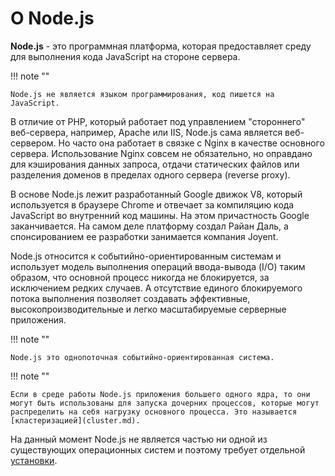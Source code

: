 # О Node.js

**Node.js** - это программная платформа, которая предоставляет среду для выполнения кода JavaScript на стороне сервера.

!!! note ""

    Node.js не является языком программирования, код пишется на JavaScript.

В отличие от PHP, который работает под управлением "стороннего" веб-сервера, например, Apache или IIS, Node.js сама является веб-сервером. Но часто она работает в связке с Nginx в качестве основного сервера. Использование Nginx совсем не обязательно, но оправдано для кэширования данных запроса, отдачи статических файлов или разделения доменов в пределах одного сервера (reverse proxy).

В основе Node.js лежит разработанный Google движок V8, который используется в браузере Chrome и отвечает за компиляцию кода JavaScript во внутренний код машины. На этом причастность Google заканчивается. На самом деле платформу создал Райан Даль, а спонсированием ее разработки занимается компания Joyent.

Node.js относится к событийно-ориентированным системам и использует модель выполнения операций ввода-вывода (I/O) таким образом, что основной процесс никогда не блокируется, за исключением редких случаев. А отсутствие единого блокируемого потока выполнения позволяет создавать эффективные, высокопроизводительные и легко масштабируемые серверные приложения.

!!! note ""

    Node.js это однопоточная событийно-ориентированная система.

!!! note ""

    Если в среде работы Node.js приложения большего одного ядра, то они могут быть использованы для запуска дочерних процессов, которые могут распределить на себя нагрузку основного процесса. Это называется [кластеризацией](cluster.md).

На данный момент Node.js не является частью ни одной из существующих операционных систем и поэтому требует отдельной [установки](https://nodejs.org/en/download/).
